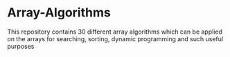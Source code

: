 # Array-Algorithms
This repository contains 30 different array algorithms which can be applied on the arrays for searching, sorting, dynamic programming and such useful purposes
